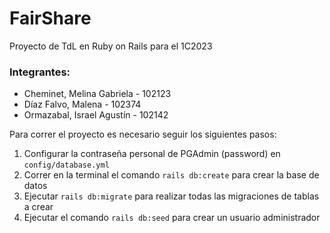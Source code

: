 # FairShare
Proyecto de TdL en Ruby on Rails para el 1C2023

### Integrantes:
* Cheminet, Melina Gabriela - 102123
* Díaz Falvo, Malena - 102374
* Ormazabal, Israel Agustín - 102142

Para correr el proyecto es necesario seguir los siguientes pasos:
1. Configurar la contraseña personal de PGAdmin (password) en `config/database.yml`
2. Correr en la terminal el comando `rails db:create` para crear la base de datos 
3. Ejecutar `rails db:migrate` para realizar todas las migraciones de tablas a crear
4. Ejecutar el comando `rails db:seed` para crear un usuario administrador
  
